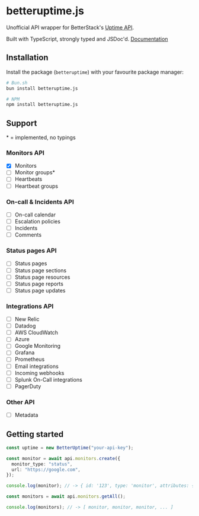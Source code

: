 # betteruptime.js

Unofficial API wrapper for BetterStack's [Uptime API](https://betterstack.com/docs/uptime/api/getting-started-with-uptime-api).

Built with TypeScript, strongly typed and JSDoc'd. [Documentation](https://raikasdev.github.io/betteruptime-js/)

## Installation

Install the package (`betteruptime`) with your favourite package manager:

```bash
# Bun.sh
bun install betteruptime.js
```

```bash
# NPM
npm install betteruptime.js
```

## Support

\* = implemented, no typings

### Monitors API

- [x] Monitors
- [ ] Monitor groups\*
- [ ] Heartbeats
- [ ] Heartbeat groups

### On-call & Incidents API

- [ ] On-call calendar
- [ ] Escalation policies
- [ ] Incidents
- [ ] Comments

### Status pages API

- [ ] Status pages
- [ ] Status page sections
- [ ] Status page resources
- [ ] Status page reports
- [ ] Status page updates

### Integrations API

- [ ] New Relic
- [ ] Datadog
- [ ] AWS CloudWatch
- [ ] Azure
- [ ] Google Monitoring
- [ ] Grafana
- [ ] Prometheus
- [ ] Email integrations
- [ ] Incoming webhooks
- [ ] Splunk On-Call integrations
- [ ] PagerDuty

### Other API

- [ ] Metadata

## Getting started

```typescript
const uptime = new BetterUptime("your-api-key");

const monitor = await api.monitors.create({
  monitor_type: "status",
  url: "https://google.com",
});

console.log(monitor); // -> { id: '123', type: 'monitor', attributes: { ... } }

const monitors = await api.monitors.getAll();

console.log(monitors); // -> [ monitor, monitor, monitor, ... ]
```
